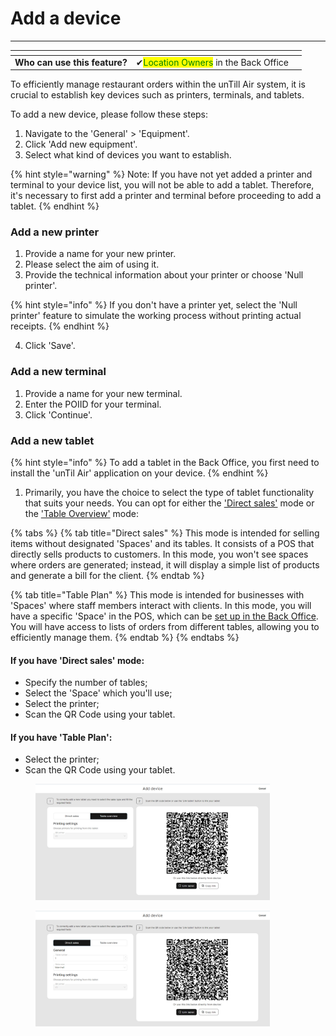 # Add a device

***

<table data-card-size="large" data-view="cards" data-full-width="false"><thead><tr><th></th><th></th><th></th></tr></thead><tbody><tr><td><strong>Who can use this feature?</strong></td><td><span data-gb-custom-inline data-tag="emoji" data-code="2714">✔</span><mark style="color:green;">Location Owners</mark> in the Back Office</td><td></td></tr></tbody></table>

To efficiently manage restaurant orders within the unTill Air system, it is crucial to establish key devices such as printers, terminals, and tablets.

To add a new device, please follow these steps:

1. Navigate to the 'General' > 'Equipment'.
2. Click 'Add new equipment'.
3. Select what kind of devices you want to establish.

{% hint style="warning" %}
Note: If you have not yet added a printer and terminal to your device list, you will not be able to add a tablet. Therefore, it's necessary to first add a printer and terminal before proceeding to add a tablet.
{% endhint %}

### Add a new printer

1. Provide a name for your new printer.
2. Please select the aim of using it.
3. Provide the technical information about your printer or choose 'Null printer'.

{% hint style="info" %}
If you don't have a printer yet, select the 'Null printer' feature to simulate the working process without printing actual receipts.
{% endhint %}

4. Click 'Save'.

### Add a new terminal

1. Provide a name for your new terminal.
2. Enter the POIID for your terminal.
3. Click 'Continue'.

### Add a new tablet

{% hint style="info" %}
To add a tablet in the Back Office, you first need to install the 'unTil Air' application on your device.
{% endhint %}

1. Primarily, you have the choice to select the type of tablet functionality that suits your needs. You can opt for either the ['Direct sales'](../../features/sales-modes/direct-sales-mode.md) mode or the ['Table Overview'](../../features/sales-modes/table-plan-mode.md) mode:

{% tabs %}
{% tab title="Direct sales" %}
This mode is intended for selling items without designated 'Spaces' and its tables. It consists of a POS that directly sells products to customers. In this mode, you won't see spaces where orders are generated; instead, it will display a simple list of products and generate a bill for the client.
{% endtab %}

{% tab title="Table Plan" %}
This mode is intended for businesses with 'Spaces' where staff members interact with clients. In this mode, you will have a specific 'Space' in the POS, which can be [set up in the Back Office](../../features/spaces/manage-spaces-bo.md). You will have access to lists of orders from different tables, allowing you to efficiently manage them.&#x20;
{% endtab %}
{% endtabs %}

#### If you have 'Direct sales' mode:

* Specify the number of tables;
* Select the 'Space' which you'll use;
* Select the printer;
* Scan the QR Code using your tablet.

#### If you have 'Table Plan':

* Select the printer;
* Scan the QR Code using your tablet.

<div>

<figure><img src="../../.gitbook/assets/adding-device.jpg" alt="" width="375"><figcaption></figcaption></figure>

 

<figure><img src="../../.gitbook/assets/adding-device2.jpg" alt="" width="375"><figcaption></figcaption></figure>

</div>
